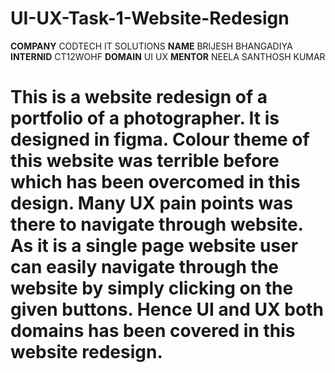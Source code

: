 # UI-UX-Task-1-Website-Redesign
**COMPANY** CODTECH IT SOLUTIONS
**NAME** BRIJESH BHANGADIYA
**INTERNID** CT12WOHF
**DOMAIN** UI UX
**MENTOR** NEELA SANTHOSH KUMAR
# This is a website redesign of a portfolio of a photographer. It is designed in figma. Colour theme of this website was terrible before which has been overcomed in this design. Many UX pain points was there to navigate through website. As it is a single page website user can easily navigate through the website by simply clicking on the given buttons. Hence UI and UX both domains has been covered in this website redesign.
